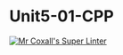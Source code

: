 # Unit5-01-CPP
[![Mr Coxall's Super Linter](https://github.com/ICS3U-Programming-PeterS/Unit5-01-CPP/workflows/Mr%20Coxall's%20Super%20Linter/badge.svg)](https://github.com/ICS3U-Programming-PeterS/Unit5-01-CPP/actions/)
